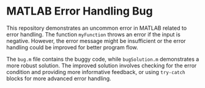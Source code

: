 # MATLAB Error Handling Bug
This repository demonstrates an uncommon error in MATLAB related to error handling. The function `myFunction` throws an error if the input is negative.  However, the error message might be insufficient or the error handling could be improved for better program flow.

The `bug.m` file contains the buggy code, while `bugSolution.m` demonstrates a more robust solution.  The improved solution involves checking for the error condition and providing more informative feedback, or using `try-catch` blocks for more advanced error handling.